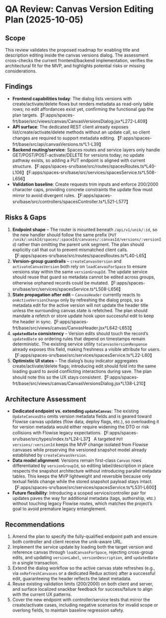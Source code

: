 # QA Review: Canvas Version Editing Plan (2025-10-05)

## Scope
This review validates the proposed roadmap for enabling title and description editing inside the canvas versions dialog. The assessment cross-checks the current frontend/backend implementation, verifies the architectural fit for the MVP, and highlights potential risks or missing considerations.

## Findings
- **Frontend capabilities today**: The dialog lists versions with create/activate/delete flows but renders metadata as read-only table rows; no edit affordances exist yet, confirming the functional gap the plan targets.【F:apps/spaces-frt/base/src/views/canvas/CanvasVersionsDialog.jsx†L272-L409】
- **API surface**: The dedicated REST client already exposes list/create/activate/delete methods without an update call, so client changes are required to support metadata editing.【F:apps/spaces-frt/base/src/api/canvasVersions.ts†L1-L39】
- **Backend routing/service**: Spaces routes and service layers only handle GET/POST/POST-activate/DELETE for versions today; no update pathway exists, so adding a PUT endpoint is aligned with current structure.【F:apps/spaces-srv/base/src/routes/spacesRoutes.ts†L40-L106】【F:apps/spaces-srv/base/src/services/spacesService.ts†L508-L656】
- **Validation baseline**: Create requests trim inputs and enforce 200/2000 character caps, providing concrete constraints the update flow must mirror to avoid divergent rules.【F:apps/spaces-srv/base/src/controllers/spacesController.ts†L521-L577】

## Risks & Gaps
1. **Endpoint shape** – The router is mounted beneath `/api/v1/unik/:id`, so the new handler should follow the same prefix (`PUT /unik/:unikId/spaces/:spaceId/canvases/:canvasId/versions/:versionId`) rather than omitting the parent unik segment. The plan should explicitly call that out to prevent mismatched client calls.【F:apps/spaces-srv/base/src/routes/spacesRoutes.ts†L40-L65】
2. **Version-group guardrails** – `createCanvasVersion` and `activateCanvasVersion` both rely on `loadCanvasForSpace` to ensure versions stay within the same `versionGroupId`. The update service should reuse that guard so metadata cannot be edited across groups, otherwise orphaned records could be mutated.【F:apps/spaces-srv/base/src/services/spacesService.ts†L508-L656】
3. **State propagation after edit** – `CanvasHeader` currently reacts to `onActiveVersionChange` only by refreshing the dialog props, so a metadata edit for the active version will not update the header title unless the surrounding canvas state is refetched. The plan should mandate a refetch or store update hook upon successful edit to keep the header in sync.【F:apps/spaces-frt/base/src/views/canvas/CanvasHeader.jsx†L642-L653】
4. **`updatedDate` consistency** – Version edits should touch the record’s `updatedDate` so ordering rules that depend on timestamps remain deterministic. The existing service utility `toCanvasVersionResponse` already exposes this field, making freshness a visible attribute for users.【F:apps/spaces-srv/base/src/services/spacesService.ts†L22-L60】
5. **Optimistic UI states** – The dialog’s busy indicator aggregates create/activate/delete flags; introducing edit should fold into the same loading guard to avoid conflicting interactions during save. The plan should note this so the UX stays consistent.【F:apps/spaces-frt/base/src/views/canvas/CanvasVersionsDialog.jsx†L138-L210】

## Architecture Assessment
- **Dedicated endpoint vs. extending `updateCanvas`**: The existing `UpdateCanvasDto` omits version metadata fields and is geared toward Flowise canvas updates (flow data, deploy flags, etc.), so overloading it for version metadata would either require widening the DTO or risk collisions with Flowise legacy expectations.【F:apps/spaces-srv/base/src/types/index.ts†L24-L37】 A targeted `PUT versions/:versionId` keeps the MVP change isolated from Flowise canvases while preserving the versioned snapshot model already established by `createCanvasVersion`.
- **Data model alignment**: Versions remain first-class `Canvas` rows differentiated by `versionGroupId`, so editing label/description in place respects the snapshot architecture without introducing parallel metadata tables. This keeps the MVP lightweight and reversible because only textual fields change while the stored snapshot payload stays intact.【F:apps/spaces-srv/base/src/services/spacesService.ts†L531-L600】
- **Future flexibility**: Introducing a scoped service/controller pair for updates paves the way for additional metadata (tags, authorship, etc.) without touching legacy Flowise routes, which matches the project’s goal to avoid premature legacy entanglement.

## Recommendations
1. Amend the plan to specify the fully-qualified endpoint path and ensure both controller and client receive the unik-aware URL.
2. Implement the service update by loading both the target version and reference canvas through `loadCanvasForSpace`, rejecting cross-group edits, and updating `versionLabel`, `versionDescription`, and `updatedDate` in a single transaction.
3. Extend the dialog workflow so the active canvas state refreshes (e.g., via `onRefreshCanvases` or a dedicated Redux action) after a successful edit, guaranteeing the header reflects the latest metadata.
4. Reuse existing validation limits (200/2000) on both client and server, and surface localized snackbar feedback for success/failure to align with the current UX patterns.
5. Cover the new endpoint with controller/service tests that mirror the create/activate cases, including negative scenarios for invalid scope or overlong fields, to maintain baseline regression safety.
